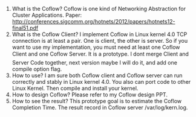 1.	What is the Coflow?
Coflow is one kind of Networking Abstraction for Cluster Applications. 
Paper: http://conferences.sigcomm.org/hotnets/2012/papers/hotnets12-final51.pdf
2.	What is the Coflow Client?
I implement Coflow in Linux kernel 4.0
TCP connection is at least a pair. One is client, the other is server.
So if you want to use my implementation, you must need at least one Coflow Client and one Coflow Server.
It is a prototype. I dont merge Client and Server Code together, next version maybe I will do it,
and add one compile option flag.
3.	How to use?
I am sure both Coflow client and Coflow server can run correctly and stably in Linux kernel 4.0.
You also can port code to other Linux Kernel.
Then compile and install your kernel.
4.	How to design Coflow?
Please refer to my Coflow design PPT.
5.	How to see the result?
This prototype goal is to estimate the Coflow Completion Time.
The result record in Coflow server /var/log/kern.log. 


